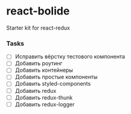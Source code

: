 # react-bolide
Starter kit for react-redux

### Tasks
* [ ] Исправить вёрстку тестового компонента
* [ ] Добавить роутинг
* [ ] Добавить контейнеры
* [ ] Добавить простые компоненты
* [ ] Добавить styled-components
* [ ] Добавить redux
* [ ] Добавить redux-thunk
* [ ] Добавить redux-logger
